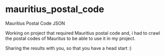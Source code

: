 # mauritius_postal_code
Mauritius Postal Code JSON

Working on project that required Mauritius postal code and, i had to crawl the postal codes of Mauritus to be able to use it in my project.

Sharing the results with you, so that you have a head start :)
